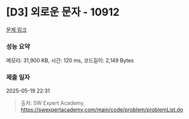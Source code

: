 # [D3] 외로운 문자 - 10912 

[문제 링크](https://swexpertacademy.com/main/code/problem/problemDetail.do?contestProbId=AXVJuEvqLAADFASe) 

### 성능 요약

메모리: 31,900 KB, 시간: 120 ms, 코드길이: 2,149 Bytes

### 제출 일자

2025-05-19 22:31



> 출처: SW Expert Academy, https://swexpertacademy.com/main/code/problem/problemList.do